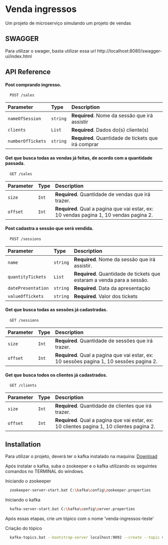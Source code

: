 
# Venda ingressos

Um projeto de microserviço simulando um projeto de vendas

## SWAGGER

Para utilizar o swager, basta utilizar essa url http://localhost:8080/swagger-ui/index.html

## API Reference

#### Post comprando ingresso.

```http
  POST /sales
```

| Parameter         | Type     | Description                                         |
|:------------------|:---------|:----------------------------------------------------|
| `nameOfSession`   | `string` | **Required**. Nome da sessão que irá assistir       |
| `clients`         | `List`   | **Required**. Dados do(s) cliente(s)                |
| `numberOfTickets`          | `string` | **Required**. Quantidade de tickets que irá comprar |

#### Get que busca todas as vendas já feitas, de acordo com a quantidade passada.

```http
  GET /sales
```

| Parameter | Type   | Description                                                                          |
|:----------|:-------|:-------------------------------------------------------------------------------------|
| `size`    | `Int`  | **Required**. Quantidade de vendas que irá trazer.                                   |
| `offset`  | `Int` | **Required**. Qual a pagina que vai estar, ex: 10 vendas pagina 1, 10 vendas pagina 2. |


#### Post cadastra a sessão que será vendida.

```http
  POST /sessions
```

| Parameter         | Type     | Description                                                            |
|:------------------|:---------|:-----------------------------------------------------------------------|
| `name`   | `string` | **Required**. Nome da sessão que irá assistir.                         |
| `quantityTickets`         | `List`   | **Required**. Quantidade de tickets que estaram a venda para a sessão. |
| `datePresentation`          | `string` | **Required**. Data da apresentação                                     |
| `valueOfTickets`          | `string` | **Required**. Valor dos tickets                                        |


#### Get que busca todas as sessões já cadastradas.

```http
  GET /sessions
```

| Parameter | Type   | Description                                                                          |
|:----------|:-------|:-------------------------------------------------------------------------------------|
| `size`    | `Int`  | **Required**. Quantidade de sessões que irá trazer.                                   |
| `offset`  | `Int` | **Required**. Qual a pagina que vai estar, ex: 10 sessões pagina 1, 10 sessões pagina 2. |


#### Get que busca todos os clientes já cadastrados.

```http
  GET /clients
```

| Parameter | Type   | Description                                                                          |
|:----------|:-------|:-------------------------------------------------------------------------------------|
| `size`    | `Int`  | **Required**. Quantidade de clientes que irá trazer.                                   |
| `offset`  | `Int` | **Required**. Qual a pagina que vai estar, ex: 10 clientes pagina 1, 10 clientes pagina 2. |

## Installation

Para utilizar o projeto, deverá ter o kafka instalado na maquina: [Download](https://kafka.apache.org/downloads)

Após instalar o kafka, suba o zookeeper e o kafka utilizando os seguintes comandos no TERMINAL do windows.

Iniciando o zookeeper
```bash
  zookeeper-server-start.bat C:\kafka\config\zookeeper.properties
```
Iniciando o kafka
```bash
  kafka-server-start.bat C:\kafka\config\server.properties
```
Após essas etapas, crie um tópico com o nome 'venda-ingressos-teste'

Criação do tópico
```bash
  kafka-topics.bat --bootstrap-server localhost:9092 --create --topic venda-ingressos
```